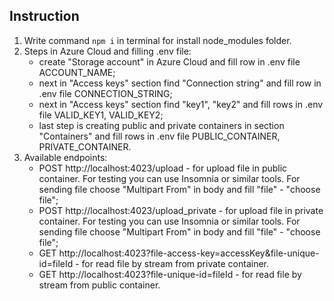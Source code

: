 ## Instruction

1. Write command `npm i` in terminal for install node_modules folder.
2. Steps in Azure Cloud and filling .env file:
   - create "Storage account" in Azure Cloud and fill row in .env file ACCOUNT_NAME;
   - next in "Access keys" section find "Connection string" and fill row in .env file CONNECTION_STRING;
   - next in "Access keys" section find "key1", "key2" and fill rows in .env file VALID_KEY1, VALID_KEY2;
   - last step is creating public and private containers in section "Containers" and fill rows in .env file PUBLIC_CONTAINER, PRIVATE_CONTAINER.
3. Available endpoints:
   - POST http://localhost:4023/upload - for upload file in public container. For testing you can use Insomnia or similar tools. For sending file choose "Multipart From" in body and fill "file" - "choose file";
   - POST http://localhost:4023/upload_private - for upload file in private container. For testing you can use Insomnia or similar tools. For sending file choose "Multipart From" in body and fill "file" - "choose file";
   - GET http://localhost:4023?file-access-key=accessKey&file-unique-id=fileId - for read file by stream from private container.
   - GET http://localhost:4023?file-unique-id=fileId - for read file by stream from public container.

